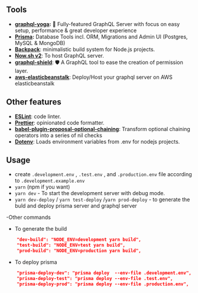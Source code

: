 

## Tools

- **[graphql-yoga](https://github.com/prisma/graphql-yoga):** 🧘 Fully-featured GraphQL Server with focus on easy setup, performance & great developer experience 
- **[Prisma](https://www.prisma.io/):** Database Tools incl. ORM, Migrations and Admin UI (Postgres, MySQL & MongoDB)
- **[Backpack](https://github.com/jaredpalmer/backpack)**: minimalistic build system for Node.js projects. 
- **[Now.sh v2](https://zeit.co/now)**: To host GraphQL server.
- **[graphql-shield](https://github.com/maticzav/graphql-shield)**: 🛡 A GraphQL tool to ease the creation of permission layer.
- **[aws-elasticbeanstalk](https://aws.amazon.com/elasticbeanstalk/)**: Deploy/Host your graphql server on AWS elasticbeanstalk

## Other features
- **[ESLint](https://eslint.org/)**: code linter.
- **[Prettier](https://prettier.io/)**: opinionated code formatter. 
- **[babel-plugin-proposal-optional-chaining](https://babeljs.io/docs/en/babel-plugin-proposal-optional-chaining)**: Transform optional chaining operators into a series of nil checks
- **[Dotenv](https://github.com/motdotla/dotenv)**: Loads environment variables from .env for nodejs projects.


## Usage
- create `.development.env` , `.test.env` , and `.production.env` file according to `.development.example.env`
- `yarn` (npm if you want)
- `yarn dev` - To start the development server with debug mode.
-  `yarn dev-deploy` / `yarn test-deploy` /`yarn prod-deploy` - to generate the buld and deploy prisma server and graphql server

-Other commands
-  To generate the build
```json
    "dev-build": "NODE_ENV=development yarn build",
    "test-build": "NODE_ENV=test yarn build",
    "prod-build": "NODE_ENV=production yarn build",
```
- To deploy prisma
```json
    "prisma-deploy-dev": "prisma deploy  --env-file .development.env",
    "prisma-deploy-test": "prisma deploy --env-file .test.env",
    "prisma-deploy-prod": "prisma deploy --env-file .production.env",
```





